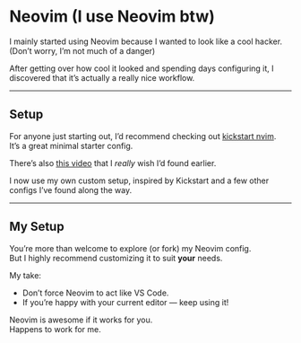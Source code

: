 # Neovim (I use Neovim btw)

I mainly started using Neovim because I wanted to look like a cool hacker.(Don’t worry, I’m not much of a danger)

After getting over how cool it looked and spending days configuring it, I discovered that it’s actually a really nice workflow.

---

## Setup

For anyone just starting out, I’d recommend checking out [kickstart nvim](https://github.com/nvim-lua/kickstart.nvim).  
It’s a great minimal starter config.

There’s also [this video](https://youtu.be/6pAG3BHurdM?si=Q-vdsjJOm6IU9Qy6) that I *really* wish I’d found earlier.

I now use my own custom setup, inspired by Kickstart and a few other configs I’ve found along the way.

---

## My Setup

You’re more than welcome to explore (or fork) my Neovim config.  
But I highly recommend customizing it to suit **your** needs.

My take:
- Don’t force Neovim to act like VS Code.
- If you’re happy with your current editor — keep using it!

Neovim is awesome if it works for you.  
Happens to work for me.
